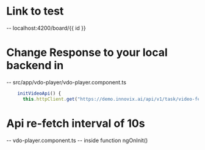 # Link to test
-- localhost:4200/board/{{ id }}

# Change Response to your local backend in
-- src/app/vdo-player/vdo-player.component.ts

```js
    initVideoApi() {
      this.httpClient.get("https://demo.innovix.ai/api/v1/task/video-feed?byBoardId="+this.billboardId)
```

# Api re-fetch interval of 10s
-- vdo-player.component.ts
-- inside function ngOnInit()
